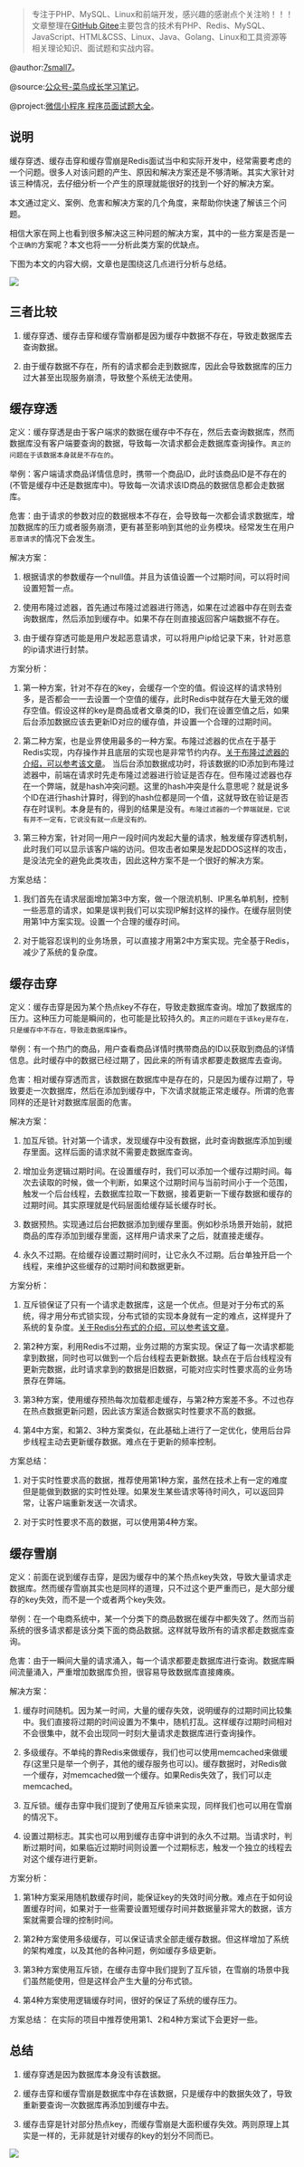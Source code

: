 > 专注于PHP、MySQL、Linux和前端开发，感兴趣的感谢点个关注哟！！！文章整理在[GitHub](https://github.com/7small7),[Gitee](https://gitee.com/bruce_qiq)主要包含的技术有PHP、Redis、MySQL、JavaScript、HTML&CSS、Linux、Java、Golang、Linux和工具资源等相关理论知识、面试题和实战内容。

@author:[7small7](https://github.com/7small7)。

@source:[公众号-菜鸟成长学习笔记](/site/)。

@project:[微信小程序 程序员面试题大全](/site/)。


## 说明

缓存穿透、缓存击穿和缓存雪崩是Redis面试当中和实际开发中，经常需要考虑的一个问题。很多人对该问题的产生、原因和解决方案还是不够清晰。其实大家针对该三种情况，去仔细分析一个产生的原理就能很好的找到一个好的解决方案。

本文通过定义、案例、危害和解决方案的几个角度，来帮助你快速了解该三个问题。

相信大家在网上也看到很多解决这三种问题的解决方案，其中的一些方案是否是一个`正确的`方案呢？本文也将一一分析此类方案的优缺点。

下图为本文的内容大纲，文章也是围绕这几点进行分析与总结。

![](http://qiniucloud.qqdeveloper.com/202205152311108.png)

## 三者比较

1. 缓存穿透、缓存击穿和缓存雪崩都是因为缓存中数据不存在，导致走数据库去查询数据。

2. 由于缓存数据不存在，所有的请求都会走到数据库，因此会导致数据库的压力过大甚至出现服务崩溃，导致整个系统无法使用。

## 缓存穿透

定义：缓存穿透是由于客户端求的数据在缓存中不存在，然后去查询数据库，然而数据库没有客户端要查询的数据，导致每一次请求都会走数据库查询操作。`真正的问题在于该数据本身就是不存在的`。

举例：客户端请求商品详情信息时，携带一个商品ID，此时该商品ID是不存在的(不管是缓存中还是数据库中)。导致每一次请求该ID商品的数据信息都会走数据库。

危害：由于请求的参数对应的数据根本不存在，会导致每一次都会请求数据库，增加数据库的压力或者服务崩溃，更有甚至影响到其他的业务模块。经常发生在用户`恶意请求`的情况下会发生。

解决方案：
1. 根据请求的参数缓存一个null值。并且为该值设置一个过期时间，可以将时间设置短暂一点。

2. 使用布隆过滤器，首先通过布隆过滤器进行筛选，如果在过滤器中存在则去查询数据库，然后添加到缓存中。如果不存在则直接返回客户端数据不存在。

3. 由于缓存穿透可能是用户发起恶意请求，可以将用户ip给记录下来，针对恶意的ip请求进行封禁。

方案分析：
1. 第一种方案，针对不存在的key，会缓存一个空的值。假设这样的请求特别多，是否都会一一去设置一个空值的缓存，此时Redis中就存在大量无效的缓存空值。假设这样的key是商品或者文章类的ID，我们在设置空值之后，如果后台添加数据应该去更新ID对应的缓存值，并设置一个合理的过期时间。

2. 第二种方案，也是业界使用最多的一种方案。布隆过滤器的优点在于基于Redis实现，内存操作并且底层的实现也是非常节约内存。[关于布隆过滤器的介绍，可以参考该文章](https://bruce_qiq.gitee.io/mianshi/#/article/redis/article_6)。 当后台添加数据成功时，将该数据的ID添加到布隆过滤器中，前端在请求时先走布隆过滤器进行验证是否存在。但布隆过滤器也存在一个弊端，就是hash冲突问题。这里的hash冲突是什么意思呢？就是说多个ID在进行hash计算时，得到的hash位都是同一个值，这就导致在验证是否存在时误判。本身是有的，得到的结果是没有。`布隆过滤器的一个弊端就是，它说有并不一定有，它说没有就一点是没有的。`

3. 第三种方案，针对同一用户一段时间内发起大量的请求，触发缓存穿透机制，此时我们可以显示该客户端的访问。但攻击者如果是发起DDOS这样的攻击，是没法完全的避免此类攻击，因此这种方案不是一个很好的解决方案。

方案总结：
1. 我们首先在请求层面增加第3中方案，做一个限流机制、IP黑名单机制，控制一些恶意的请求，如果是误判我们可以实现IP解封这样的操作。在缓存层则使用第1中方案实现。设置一个合理的缓存时间。

2. 对于能容忍误判的业务场景，可以直接才用第2中方案实现。完全基于Redis，减少了系统的复杂度。

## 缓存击穿

定义：缓存击穿是因为某个热点key不存在，导致走数据库查询。增加了数据库的压力。这种压力可能是瞬间的，也可能是比较持久的。`真正的问题在于该key是存在，只是缓存中不存在，导致走数据库操作`。

举例：有一个热门的商品，用户查看商品详情时携带商品的ID以获取到商品的详情信息。此时缓存中的数据已经过期了，因此来的所有请求都要走数据库去查询。

危害：相对缓存穿透而言，该数据在数据库中是存在的，只是因为缓存过期了，导致要走一次数据库，然后在添加到缓存中，下次请求就能正常走缓存。所谓的危害同样的还是针对数据库层面的危害。

解决方案：
1. 加互斥锁。针对第一个请求，发现缓存中没有数据，此时查询数据库添加到缓存里面。这样后面的请求就不需要走数据库查询。

2. 增加业务逻辑过期时间。在设置缓存时，我们可以添加一个缓存过期时间。每次去读取的时候，做一个判断，如果这个过期时间与当前时间小于一个范围，触发一个后台线程，去数据库拉取一下数据，接着更新一下缓存数据和缓存的过期时间。其实原理就是代码层面给缓存延长缓存时长。

3. 数据预热。实现通过后台把数据添加到缓存里面。例如秒杀场景开始前，就把商品的库存添加到缓存里面，这样用户请求来了之后，就直接走缓存。

4. 永久不过期。在给缓存设置过期时间时，让它永久不过期。后台单独开启一个线程，来维护这些缓存的过期时间和数据更新。

方案分析：
1. 互斥锁保证了只有一个请求走数据库，这是一个优点。但是对于分布式的系统，得才用分布式锁实现，分布式锁的实现本身就有一定的难点，这样提升了系统的复杂度。[关于Redis分布式的介绍，可以参考该文章](https://bruce_qiq.gitee.io/mianshi/#/article/redis/article_7)。

2. 第2种方案，利用Redis不过期，业务过期的方案实现。保证了每一次请求都能拿到数据，同时也可以做到一个后台线程去更新数据。缺点在于后台线程没有更新完数据，此时请求拿到的数据是旧数据，可能对应实时性要求高的业务场景存在弊端。

3. 第3种方案，使用缓存预热每次加载都走缓存，与第2种方案差不多。不过也存在热点数据更新问题，因此该方案适合数据实时性要求不高的数据。

4. 第4中方案，和第2、3种方案类似，在此基础上进行了一定优化，使用后台异步线程主动去更新缓存数据。难点在于更新的频率控制。

方案总结：
1. 对于实时性要求高的数据，推荐使用第1种方案，虽然在技术上有一定的难度但是能做到数据的实时性处理。如果发生某些请求等待时间久，可以返回异常，让客户端重新发送一次请求。

2. 对于实时性要求不高的数据，可以使用第4种方案。

## 缓存雪崩

定义：前面在说到缓存击穿，是因为缓存中的某个热点key失效，导致大量请求走数据库。然而缓存雪崩其实也是同样的道理，只不过这个更严重而已，是大部分缓存的key失效，而不是一个或者两个key失效。

举例：在一个电商系统中，某一个分类下的商品数据在缓存中都失效了。然而当前系统的很多请求都是该分类下面的商品数据。这样就导致所有的请求都走数据库查询。

危害：由于一瞬间大量的请求涌入，每一个请求都要走数据库进行查询。数据库瞬间流量涌入，严重增加数据库负担，很容易导致数据库直接瘫痪。

解决方案：
1. 缓存时间随机。因为某一时间，大量的缓存失效，说明缓存的过期时间比较集中。我们直接将过期的时间设置为不集中，随机打乱。这样缓存过期时间相对不会很集中，就不会出现同一时刻大量请求走数据库进行查询操作。

2. 多级缓存。不单纯的靠Redis来做缓存，我们也可以使用memcached来做缓存(这里只是举一个例子，其他的缓存服务也可以)。缓存数据时，对Redis做一个缓存，对memcached做一个缓存。如果Redis失效了，我们可以走memcached。

3. 互斥锁。缓存击穿中我们提到了使用互斥锁来实现，同样我们也可以用在雪崩的情况下。

4. 设置过期标志。其实也可以用到缓存击穿中讲到的永久不过期。当请求时，判断过期时间，如果临近过期时间则设置一个过期标志，触发一个独立的线程去对这个缓存进行更新。

方案分析：
1. 第1种方案采用随机数缓存时间，能保证key的失效时间分散。难点在于如何设置缓存时间，如果对于一些需要设置短缓存时间并数据量非常大的数据，该方案就需要合理的控制时间。

2. 第2种方案使用多级缓存，可以保证请求全部走缓存数据。但这样增加了系统的架构难度，以及其他的各种问题，例如缓存多级更新。

3. 第3种方案使用互斥锁，在缓存击穿中我们提到了互斥锁，在雪崩的场景中我们虽然能使用，但是这样会产生大量的分布式锁。

4. 第4种方案使用逻辑缓存时间，很好的保证了系统的缓存压力。

方案总结：
在实际的项目中推荐使用第1、2和4种方案试下会更好一些。
## 总结

1. 缓存穿透是因为数据库本身没有该数据。

2. 缓存击穿和缓存雪崩是数据库中存在该数据，只是缓存中的数据失效了，导致重新要查询一次数据库再添加到缓存中去。

3. 缓存击穿是针对部分热点key，而缓存雪崩是大面积缓存失效。两则原理上其实是一样的，无非就是针对缓存的key的划分不同而已。

![](https://qiniucloud.qqdeveloper.com/public_image.png)
